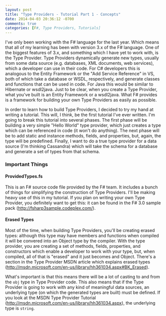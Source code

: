 ```yaml
---
layout: post
title: "Type Providers - Tutorial Part 1 - Concepts"
date: 2014-04-03 20:36:12 -0700
comments: true
categories: [F#, Type Providers, Tutorials]
---
```


I've only been working with the F# language for the last year.  Which means that all of my learning has been with version 3.x of the F# language.  One of the biggest features of 3.x, and something which I have yet to work with, is the Type Provider.  Type Providers dynamically generate new types, usually from some data source (e.g. databases, XML documents, web services), which a developer can use in their code.  For C# developers this is analogous to the Entity Framework or the "Add Service Reference" in VS, both of which take a database or WSDL, respectively, and generate classes and functions that can be used in code.  For Java this would be similar to Hibernate or wsdl2java.  Just to be clear, when you create a Type Provider, what you've built is an Entity Framework or a wsdl2java.  What F# provides is a framework for building your own Type Providers as easily as possible.

In order to learn how to build Type Providers, I decided to try my hand at writing a tutorial.  This will, I think, be the first tutorial I've ever written.  I'm going to break this tutorial into several phases.  The first phase will be building a very simple "Hello World" type provider, which just creates a type which can be referenced in code (it won't do anything).  The next phase will be to add static and instance methods, fields, and properties, but, again, the type will be predefined.  Finally, I want to do a true type provider for a data source (I'm thinking Cassandra) which will take the schema for a database and generate a set of types from that schema.

### Important Things

#### ProvidedTypes.fs
This is an F# source code file provided by the F# team.  It includes a bunch of things for simplifying the construction of Type Providers.  I'll be making heavy use of this in my tutorial.  If you plan on writing your own Type Provider, you definitely want to get this:  it can be found in the F# 3.0 sample pack (http://fsharp3sample.codeplex.com/).

#### Erased Types
Most of the time, when building Type Providers, you'll be creating erased types:  although this type may have members and functions when compiled it will be convered into an Object type by the compiler.  With the type provider, you are creating a set of methods, fields, properties, and constructors which enable a developer to work with your type, but, when compiled, all of that is "erased" and it just becomes and Object.  There's a section in the Type Provider MSDN article which explains erased types (http://msdn.microsoft.com/en-us/library/hh361034.aspx#BK_Erased).

What's important is that this means there will be a lot of casting to and from the `obj` type in Type Provider code.  This also means that if the Type Provider is going to work with any kind of meaningful data sources, an underlying type (on which the generated types are built) must be defined.  If you look at the MSDN Type Provider Tutorial (http://msdn.microsoft.com/en-us/library/hh361034.aspx), the underlying type is `string`.